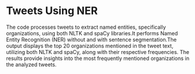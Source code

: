 # Tweets Using NER
The code processes tweets to extract named entities, specifically organizations, using both NLTK and spaCy libraries.It performs Named Entity Recognition (NER) without and with sentence segmentation.The output displays the top 20 organizations mentioned in the tweet text, utilizing both NLTK and spaCy, along with their respective frequencies.
The results provide insights into the most frequently mentioned organizations in the analyzed tweets.
